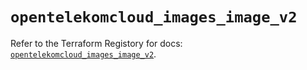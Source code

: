 # `opentelekomcloud_images_image_v2`

Refer to the Terraform Registory for docs: [`opentelekomcloud_images_image_v2`](https://www.terraform.io/docs/providers/opentelekomcloud/r/images_image_v2).
